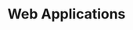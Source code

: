 ---
#preview details
title: "Web Applications"
slug: "web-applications"
preview_title: "Web <br>Applications"
short: "We build custom web solutions that merge design excellence with seamless functionality."

#full details
introTitle: Smart Architecture, <span class="mil-thin">Seamless Experience</span>

description:
  title: Digital <span class="mil-thin">Solutions</span> <br>That <span class="mil-thin">Perform</span>
  content: We build modern, scalable web applications that combine sleek design with robust functionality. Every application we design is shaped through careful UX research, agile development workflows, and future-proof architecture. Our goal is to deliver intelligent solutions that scale with your growth and evolve with your users' needs.
  button:
    link: /projects
    label: View Our Work

list:
  items:
    - label: "Responsive Front-End Interfaces"
      value: "
      <p>We design and develop interfaces that adapt flawlessly to all devices—desktop, tablet, mobile, and beyond. Every element is built with responsiveness in mind, ensuring consistent performance and aesthetic integrity across varying screen sizes.</p>
      <p>Our front-end layer is crafted with clean code, pixel-perfect layouts, and intuitive interactions to elevate the user experience at every click.</p>
      "

    - label: "Scalable Back-End Architecture"
      value: "
      <p>Under the hood, we architect robust server-side systems that handle real-world performance demands. Our back-end solutions are built using modular, maintainable codebases that scale efficiently with your traffic and content.</p>
      <p>Whether it's user authentication, data processing, or API integrations, we create a foundation that is secure, optimized, and ready for growth.</p>
      "

    - label: "CMS Integrations (Headless & Traditional)"
      value: "
      <p>Whether you need a traditional content management system or a headless architecture for performance and flexibility, we provide tailored solutions. We integrate platforms like WordPress, Strapi, Contentful, and Sanity to ensure you can manage your content with ease.</p>
      <p>While still delivering blazing-fast user experiences.</p>
      "

    - label: "Performance & SEO Optimization"
      value: "
      <p>A fast application is a successful one. We optimize every line of code, image, and asset for loading speed and performance scores. Beyond speed, we implement SEO best practices to enhance discoverability.</p>
      <p>From structured data and accessibility to semantic markup and indexable architecture. The result: apps that rank well, load fast, and work brilliantly.</p>
      "
---